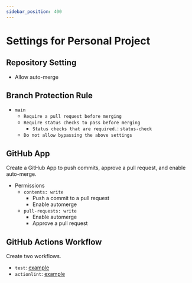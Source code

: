 ```yaml
---
sidebar_position: 400
---
```


# Settings for Personal Project

## Repository Setting

- Allow auto-merge

## Branch Protection Rule

- `main`
  - `Require a pull request before merging`
  - `Require status checks to pass before merging`
    - `Status checks that are required.`: `status-check`
  - `Do not allow bypassing the above settings`

## GitHub App

Create a GitHub App to push commits, approve a pull request, and enable auto-merge.

- Permissions
  - `contents: write`
    - Push a commit to a pull request
    - Enable automerge
  - `pull-requests: write`
    - Enable automerge
    - Approve a pull request

## GitHub Actions Workflow

Create two workflows.

- `test`: [example](https://github.com/aquaproj/example-update-checksum-public/blob/main/.github/workflows/test.yaml)
- `actionlint`: [example](https://github.com/suzuki-shunsuke/tfcmt/blob/main/.github/workflows/actionlint.yaml)
